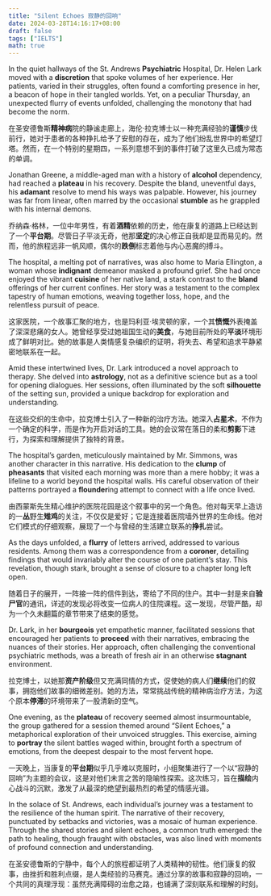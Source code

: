 ```yaml
---
title: "Silent Echoes 寂静的回响"
date: 2024-03-28T14:16:17+08:00
draft: false
tags: ["IELTS"]
math: true
---
```


In the quiet hallways of the St. Andrews **Psychiatric** Hospital, Dr. Helen Lark moved with a **discretion** that spoke volumes of her experience. Her patients, varied in their struggles, often found a comforting presence in her, a beacon of hope in their tangled worlds. Yet, on a peculiar Thursday, an unexpected flurry of events unfolded, challenging the monotony that had become the norm.

在圣安德鲁斯**精神病**院的静谧走廊上，海伦·拉克博士以一种充满经验的**谨慎**步伐前行，她对于患者的各种挣扎给予了安慰的存在，成为了他们纷乱世界中的希望灯塔。然而，在一个特别的星期四，一系列意想不到的事件打破了这里久已成为常态的单调。

Jonathan Greene, a middle-aged man with a history of **alcohol** dependency, had reached a **plateau** in his recovery. Despite the bland, uneventful days, his **adamant** resolve to mend his ways was palpable. However, his journey was far from linear, often marred by the occasional **stumble** as he grappled with his internal demons.

乔纳森·格林，一位中年男性，有着**酒精**依赖的历史，他在康复的道路上已经达到了一个**平台期**。尽管日子平淡无奇，他那**坚定**的决心修正自我却是显而易见的。然而，他的旅程远非一帆风顺，偶尔的**跌倒**标志着他与内心恶魔的搏斗。

The hospital, a melting pot of narratives, was also home to Maria Ellington, a woman whose **indignant** demeanor masked a profound grief. She had once enjoyed the vibrant **cuisine** of her native land, a stark contrast to the **bland** offerings of her current confines. Her story was a testament to the complex tapestry of human emotions, weaving together loss, hope, and the relentless pursuit of peace.

这家医院，一个故事汇聚的地方，也是玛利亚·埃灵顿的家，一个其**愤慨**外表掩盖了深深悲痛的女人。她曾经享受过她祖国生动的**美食**，与她目前所处的**平淡**环境形成了鲜明对比。她的故事是人类情感复杂编织的证明，将失去、希望和追求平静紧密地联系在一起。

Amid these intertwined lives, Dr. Lark introduced a novel approach to therapy. She delved into **astrology**, not as a definitive science but as a tool for opening dialogues. Her sessions, often illuminated by the soft **silhouette** of the setting sun, provided a unique backdrop for exploration and understanding.

在这些交织的生命中，拉克博士引入了一种新的治疗方法。她深入**占星术**，不作为一个确定的科学，而是作为开启对话的工具。她的会议常在落日的柔和**剪影**下进行，为探索和理解提供了独特的背景。

The hospital’s garden, meticulously maintained by Mr. Simmons, was another character in this narrative. His dedication to the **clump** of **pheasants** that visited each morning was more than a mere hobby; it was a lifeline to a world beyond the hospital walls. His careful observation of their patterns portrayed a **flounder**ing attempt to connect with a life once lived.

由西蒙斯先生精心维护的医院花园是这个叙事中的另一个角色。他对每天早上造访的一**丛**野生**雉鸡**的关注，不仅仅是爱好；它是连接着医院墙外世界的生命线。他对它们模式的仔细观察，展现了一个与曾经的生活建立联系的**挣扎**尝试。

As the days unfolded, a **flurry** of letters arrived, addressed to various residents. Among them was a correspondence from a **coroner**, detailing findings that would invariably alter the course of one patient’s stay. This revelation, though stark, brought a sense of closure to a chapter long left open.

随着日子的展开，一阵接一阵的信件到达，寄给了不同的住户。其中一封是来自**验尸官**的通讯，详述的发现必将改变一位病人的住院课程。这一发现，尽管严酷，却为一个久未翻篇的章节带来了结束的感觉。

Dr. Lark, in her **bourgeois** yet empathetic manner, facilitated sessions that encouraged her patients to **proceed** with their narratives, embracing the nuances of their stories. Her approach, often challenging the conventional psychiatric methods, was a breath of fresh air in an otherwise **stagnant** environment.

拉克博士，以她那**资产阶级**但又充满同情的方式，促使她的病人们**继续**他们的叙事，拥抱他们故事的细微差别。她的方法，常常挑战传统的精神病治疗方法，为这个原本**停滞**的环境带来了一股清新的空气。

One evening, as the **plateau** of recovery seemed almost insurmountable, the group gathered for a session themed around “Silent Echoes,” a metaphorical exploration of their unvoiced struggles. This exercise, aiming to **portray** the silent battles waged within, brought forth a spectrum of emotions, from the deepest despair to the most fervent hope.

一天晚上，当康复的**平台期**似乎几乎难以克服时，小组聚集进行了一个以“寂静的回响”为主题的会议，这是对他们未言之苦的隐喻性探索。这次练习，旨在**描绘**内心战斗的沉默，激发了从最深的绝望到最热烈的希望的情感光谱。

In the solace of St. Andrews, each individual’s journey was a testament to the resilience of the human spirit. The narrative of their recovery, punctuated by setbacks and victories, was a mosaic of human experience. Through the shared stories and silent echoes, a common truth emerged: the path to healing, though fraught with obstacles, was also lined with moments of profound connection and understanding.

在圣安德鲁斯的宁静中，每个人的旅程都证明了人类精神的韧性。他们康复的叙事，由挫折和胜利点缀，是人类经验的马赛克。通过分享的故事和寂静的回响，一个共同的真理浮现：虽然充满障碍的治愈之路，也铺满了深刻联系和理解的时刻。
